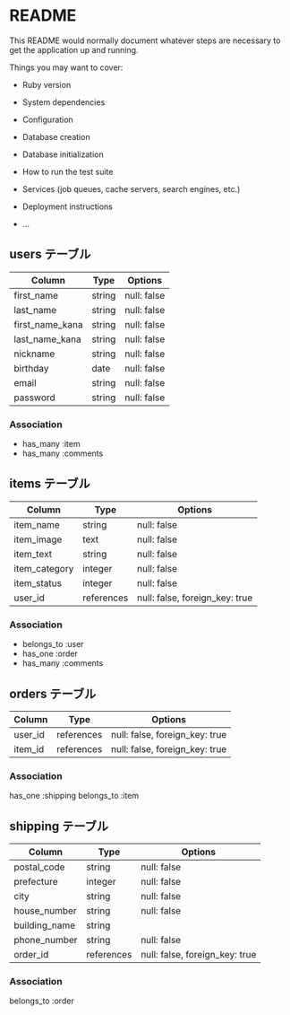 # README

This README would normally document whatever steps are necessary to get the
application up and running.

Things you may want to cover:

* Ruby version

* System dependencies

* Configuration

* Database creation

* Database initialization

* How to run the test suite

* Services (job queues, cache servers, search engines, etc.)

* Deployment instructions

* ...

## users テーブル
| Column           | Type    | Options      |
| ---------------- | ------- | ------------ |
| first_name       | string  | null: false  |
| last_name        | string  | null: false  |
| first_name_kana  | string  | null: false  |
| last_name_kana   | string  | null: false  |
| nickname         | string  | null: false  |
| birthday         | date    | null: false  |
| email            | string  | null: false  |
| password         | string  | null: false  | 

### Association
- has_many :item
- has_many :comments

## items テーブル
| Column        | Type       | Options                        |
| ------------- | ---------- | ------------------------------ |
| item_name     | string     | null: false                    |
| item_image    | text       | null: false                    |
| item_text     | string     | null: false                    |
| item_category | integer    | null: false                    |
| item_status   | integer    | null: false                    |
| user_id       | references | null: false, foreign_key: true |
### Association
- belongs_to :user
- has_one :order
- has_many :comments

## orders テーブル
| Column   | Type       | Options                        |
| -------- | ---------- | ------------------------------ |
| user_id  | references | null: false, foreign_key: true |
| item_id  | references | null: false, foreign_key: true |

### Association
has_one :shipping
belongs_to :item

## shipping テーブル
| Column         | Type        | Options                         |
| -------------- | ----------- | ------------------------------- |
| postal_code    | string      | null: false                     |
| prefecture     | integer     | null: false                     |
| city           | string      | null: false                     |
| house_number   | string      | null: false                     |
| building_name  | string      |                                 |
| phone_number   | string      | null: false                     |
| order_id       | references  | null: false, foreign_key: true  |

### Association
belongs_to :order
